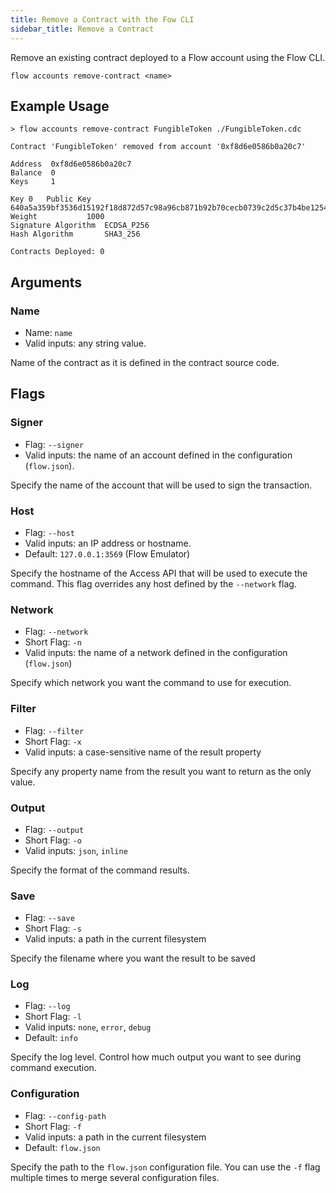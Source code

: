```yaml
---
title: Remove a Contract with the Fow CLI
sidebar_title: Remove a Contract
---
```


Remove an existing contract deployed to a Flow account using the Flow CLI.

```shell
flow accounts remove-contract <name>
```

## Example Usage

```shell
> flow accounts remove-contract FungibleToken ./FungibleToken.cdc

Contract 'FungibleToken' removed from account '0xf8d6e0586b0a20c7'

Address	 0xf8d6e0586b0a20c7
Balance	 0
Keys	 1

Key 0	Public Key		 640a5a359bf3536d15192f18d872d57c98a96cb871b92b70cecb0739c2d5c37b4be12548d3526933c2cda9b0b9c69412f45ffb6b85b6840d8569d969fe84e5b7
Weight			 1000
Signature Algorithm	 ECDSA_P256
Hash Algorithm		 SHA3_256

Contracts Deployed: 0
```

## Arguments

### Name

- Name: `name`
- Valid inputs: any string value.

Name of the contract as it is defined in the contract source code.

## Flags

### Signer

- Flag: `--signer`
- Valid inputs: the name of an account defined in the configuration (`flow.json`).

Specify the name of the account that will be used to sign the transaction.

### Host

- Flag: `--host`
- Valid inputs: an IP address or hostname.
- Default: `127.0.0.1:3569` (Flow Emulator)

Specify the hostname of the Access API that will be
used to execute the command. This flag overrides
any host defined by the `--network` flag.

### Network

- Flag: `--network`
- Short Flag: `-n`
- Valid inputs: the name of a network defined in the configuration (`flow.json`)

Specify which network you want the command to use for execution.

### Filter

- Flag: `--filter`
- Short Flag: `-x`
- Valid inputs: a case-sensitive name of the result property

Specify any property name from the result you want to return as the only value.

### Output

- Flag: `--output`
- Short Flag: `-o`
- Valid inputs: `json`, `inline`

Specify the format of the command results.

### Save

- Flag: `--save`
- Short Flag: `-s`
- Valid inputs: a path in the current filesystem

Specify the filename where you want the result to be saved

### Log

- Flag: `--log`
- Short Flag: `-l`
- Valid inputs: `none`, `error`, `debug`
- Default: `info`

Specify the log level. Control how much output you want to see during command execution.

### Configuration

- Flag: `--config-path`
- Short Flag: `-f`
- Valid inputs: a path in the current filesystem
- Default: `flow.json`

Specify the path to the `flow.json` configuration file. 
You can use the `-f` flag multiple times to merge
several configuration files.

